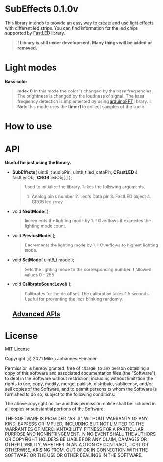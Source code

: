 # SubEffects 0.1.0v
This library intends to provide an easy way to create and use light effects with different led strips. You can find information for the led chips supported by [FastLED](https://github.com/FastLED/FastLED#supported-led-chipsets) library.
>**! Library is still under development. Many things will be added or removed.**

# Light modes
**Bass color**
>**Index 0**
> In this mode the color is changed by the bass frequencies. The brightness is changed by the loudness of signal.
> The bass frequency detection is implemented by using [arduinoFFT](https://github.com/kosme/arduinoFFT) library.
> **! Note** this mode uses the **timer1** to collect samples of the audio.

# How to use


# API

**Useful for just using the library.**

* **SubEffects**( uint8_t audioPin, uint8_t led_dataPin, **CFastLED** & fastLedObj, **CRGB** ledObj[ ] );
   >Used to initialize the library.
   > Takes the following arguments. 
   > 1. Analog pin's number 2.  Led's Data pin 3. FastLED object 4. CRGB led array

* void **NextMode**( );
  > Increments the lighting mode by 1. 
  > **!** Overflows if exceedes the lighting mode count.
* void **PreviusMode**( );
  > Decrements the lighting mode by 1.
  > **!** Overflows to highest lighting mode.
 
* void **SetMode**( uint8_t mode );
  > Sets the lighting mode to the corresponding number.
  > **!** Allowed values 0 - 255

* void **CalibrateSoundLevel**( );
  >Calibrates for the dc offset. The calibration takes 1.5 seconds.
  >Useful for preventing the leds blinking randomly.

    ## [Advanced APIs](/docs/api/apis_for_light_modes.md)
     
# License

MIT License

Copyright (c) 2021 Mikko Johannes Heinänen 

Permission is hereby granted, free of charge, to any person obtaining a copy
of this software and associated documentation files (the "Software"), to deal
in the Software without restriction, including without limitation the rights
to use, copy, modify, merge, publish, distribute, sublicense, and/or sell
copies of the Software, and to permit persons to whom the Software is
furnished to do so, subject to the following conditions:

The above copyright notice and this permission notice shall be included in all
copies or substantial portions of the Software.

THE SOFTWARE IS PROVIDED "AS IS", WITHOUT WARRANTY OF ANY KIND, EXPRESS OR
IMPLIED, INCLUDING BUT NOT LIMITED TO THE WARRANTIES OF MERCHANTABILITY,
FITNESS FOR A PARTICULAR PURPOSE AND NONINFRINGEMENT. IN NO EVENT SHALL THE
AUTHORS OR COPYRIGHT HOLDERS BE LIABLE FOR ANY CLAIM, DAMAGES OR OTHER
LIABILITY, WHETHER IN AN ACTION OF CONTRACT, TORT OR OTHERWISE, ARISING FROM,
OUT OF OR IN CONNECTION WITH THE SOFTWARE OR THE USE OR OTHER DEALINGS IN THE
SOFTWARE.
